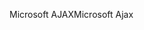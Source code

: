 <span data-ttu-id="1b7d8-101">Microsoft AJAX</span><span class="sxs-lookup"><span data-stu-id="1b7d8-101">Microsoft Ajax</span></span>
